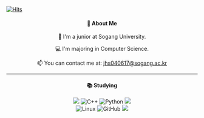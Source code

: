 [![Hits](https://hits.seeyoufarm.com/api/count/incr/badge.svg?url=https%3A%2F%2Fgithub.com%2Fjeong-hui-seon&count_bg=%23FFD9D9&title_bg=%23FFA8A8&icon=&icon_color=%23E7E7E7&title=hits&edge_flat=false)](https://hits.seeyoufarm.com)
<div align="center">
  <h4>👋 About Me</h4>
  <p>🌱 I'm a junior at Sogang University.</p>
  <p>💻 I'm majoring in Computer Science.</p>
  <p>📫 You can contact me at: <a href="mailto:jhs040617@sogang.ac.kr">jhs040617@sogang.ac.kr</a></p>
  <hr>
  <h4>📚 Studying</h4>
  <img src="https://img.shields.io/badge/C-A8B9CC?style=flat&logo=C&logoColor=white"/>
  <img src="https://img.shields.io/badge/c++-00599C?style=for-the-flat&logo=c%2B%2B&logoColor=white" alt="C++">
  <img src="https://img.shields.io/badge/python-3776AB?style=for-the-flat&logo=python&logoColor=white" alt="Python">
  <img src="https://img.shields.io/badge/Java-007396?style=flat&logo=OpenJDK&logoColor=white"/>
  <br>
  <img src="https://img.shields.io/badge/linux-FCC624?style=for-the-flat&logo=linux&logoColor=black" alt="Linux">
  <img src="https://img.shields.io/badge/github-181717?style=for-the-flat&logo=github&logoColor=white" alt="GitHub">
  <img src="https://img.shields.io/badge/Ubuntu-E95420?style=flat&logo=Ubuntu&logoColor=white"/>
  <br><br>
</div>
